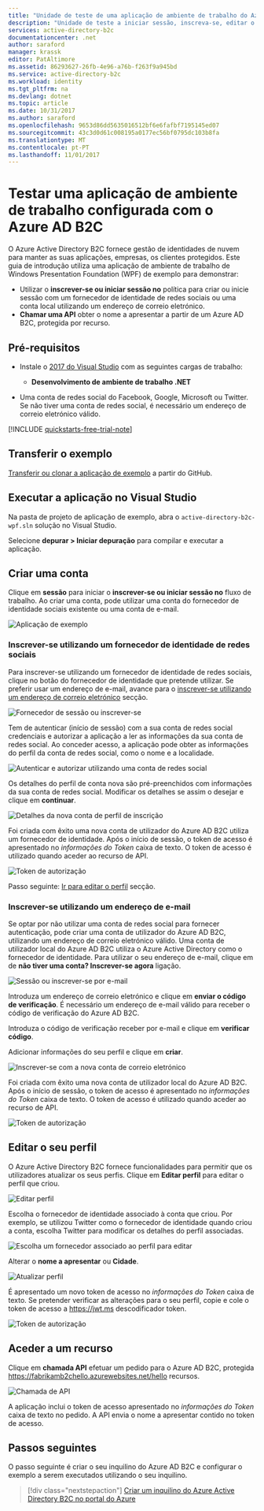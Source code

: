 ```yaml
---
title: "Unidade de teste de uma aplicação de ambiente de trabalho do Azure AD B2C | Microsoft Docs"
description: "Unidade de teste a iniciar sessão, inscreva-se, editar o perfil e repor percursos de utilizador de palavra-passe utilizando o ambiente de teste do Azure AD B2C"
services: active-directory-b2c
documentationcenter: .net
author: saraford
manager: krassk
editor: PatAltimore
ms.assetid: 86293627-26fb-4e96-a76b-f263f9a945bd
ms.service: active-directory-b2c
ms.workload: identity
ms.tgt_pltfrm: na
ms.devlang: dotnet
ms.topic: article
ms.date: 10/31/2017
ms.author: saraford
ms.openlocfilehash: 9653d86dd5635016512bf6e6fafbf7195145ed07
ms.sourcegitcommit: 43c3d0d61c008195a0177ec56bf0795dc103b8fa
ms.translationtype: MT
ms.contentlocale: pt-PT
ms.lasthandoff: 11/01/2017
---
```

# <a name="test-drive-a-desktop-application-configured-with-azure-ad-b2c"></a>Testar uma aplicação de ambiente de trabalho configurada com o Azure AD B2C

O Azure Active Directory B2C fornece gestão de identidades de nuvem para manter as suas aplicações, empresas, os clientes protegidos.  Este guia de introdução utiliza uma aplicação de ambiente de trabalho de Windows Presentation Foundation (WPF) de exemplo para demonstrar:

* Utilizar o **inscrever-se ou iniciar sessão no** política para criar ou inicie sessão com um fornecedor de identidade de redes sociais ou uma conta local utilizando um endereço de correio eletrónico. 
* **Chamar uma API** obter o nome a apresentar a partir de um Azure AD B2C, protegida por recurso.

## <a name="prerequisites"></a>Pré-requisitos

* Instale o [2017 do Visual Studio](https://www.visualstudio.com/downloads/) com as seguintes cargas de trabalho:
    - **Desenvolvimento de ambiente de trabalho .NET**

* Uma conta de redes social do Facebook, Google, Microsoft ou Twitter. Se não tiver uma conta de redes social, é necessário um endereço de correio eletrónico válido.

[!INCLUDE [quickstarts-free-trial-note](../../includes/quickstarts-free-trial-note.md)]

## <a name="download-the-sample"></a>Transferir o exemplo

[Transferir ou clonar a aplicação de exemplo](https://github.com/Azure-Samples/active-directory-b2c-dotnet-desktop) a partir do GitHub.

## <a name="run-the-app-in-visual-studio"></a>Executar a aplicação no Visual Studio

Na pasta de projeto de aplicação de exemplo, abra o `active-directory-b2c-wpf.sln` solução no Visual Studio. 

Selecione **depurar > Iniciar depuração** para compilar e executar a aplicação. 

## <a name="create-an-account"></a>Criar uma conta

Clique em **sessão** para iniciar o **inscrever-se ou iniciar sessão no** fluxo de trabalho. Ao criar uma conta, pode utilizar uma conta do fornecedor de identidade sociais existente ou uma conta de e-mail.

![Aplicação de exemplo](media/active-directory-b2c-quickstarts-desktop-app/wpf-sample-application.png)

### <a name="sign-up-using-a-social-identity-provider"></a>Inscrever-se utilizando um fornecedor de identidade de redes sociais

Para inscrever-se utilizando um fornecedor de identidade de redes sociais, clique no botão do fornecedor de identidade que pretende utilizar. Se preferir usar um endereço de e-mail, avance para o [inscrever-se utilizando um endereço de correio eletrónico](#sign-up-using-an-email-address) secção.

![Fornecedor de sessão ou inscrever-se](media/active-directory-b2c-quickstarts-desktop-app/sign-in-or-sign-up-wpf.png)

Tem de autenticar (início de sessão) com a sua conta de redes social credenciais e autorizar a aplicação a ler as informações da sua conta de redes social. Ao conceder acesso, a aplicação pode obter as informações do perfil da conta de redes social, como o nome e a localidade. 

![Autenticar e autorizar utilizando uma conta de redes social](media/active-directory-b2c-quickstarts-desktop-app/twitter-authenticate-authorize-wpf.png)

Os detalhes do perfil de conta nova são pré-preenchidos com informações da sua conta de redes social. Modificar os detalhes se assim o desejar e clique em **continuar**.

![Detalhes da nova conta de perfil de inscrição](media/active-directory-b2c-quickstarts-desktop-app/new-account-sign-up-profile-details-wpf.png)

Foi criada com êxito uma nova conta de utilizador do Azure AD B2C utiliza um fornecedor de identidade. Após o início de sessão, o token de acesso é apresentado no *informações do Token* caixa de texto. O token de acesso é utilizado quando aceder ao recurso de API.

![Token de autorização](media/active-directory-b2c-quickstarts-desktop-app/twitter-auth-token.png)

Passo seguinte: [Ir para editar o perfil](#edit-your-profile) secção.

### <a name="sign-up-using-an-email-address"></a>Inscrever-se utilizando um endereço de e-mail

Se optar por não utilizar uma conta de redes social para fornecer autenticação, pode criar uma conta de utilizador do Azure AD B2C, utilizando um endereço de correio eletrónico válido. Uma conta de utilizador local do Azure AD B2C utiliza o Azure Active Directory como o fornecedor de identidade. Para utilizar o seu endereço de e-mail, clique em de **não tiver uma conta? Inscrever-se agora** ligação.

![Sessão ou inscrever-se por e-mail](media/active-directory-b2c-quickstarts-desktop-app/sign-in-or-sign-up-email-wpf.png)

Introduza um endereço de correio eletrónico e clique em **enviar o código de verificação**. É necessário um endereço de e-mail válido para receber o código de verificação do Azure AD B2C.

Introduza o código de verificação receber por e-mail e clique em **verificar código**.

Adicionar informações do seu perfil e clique em **criar**.

![Inscrever-se com a nova conta de correio eletrónico](media/active-directory-b2c-quickstarts-desktop-app/sign-up-new-account-profile-email-wpf.png)

Foi criada com êxito uma nova conta de utilizador local do Azure AD B2C. Após o início de sessão, o token de acesso é apresentado no *informações do Token* caixa de texto. O token de acesso é utilizado quando aceder ao recurso de API.

![Token de autorização](media/active-directory-b2c-quickstarts-desktop-app/twitter-auth-token.png)

## <a name="edit-your-profile"></a>Editar o seu perfil

O Azure Active Directory B2C fornece funcionalidades para permitir que os utilizadores atualizar os seus perfis. Clique em **Editar perfil** para editar o perfil que criou.

![Editar perfil](media/active-directory-b2c-quickstarts-desktop-app/edit-profile-wpf.png)

Escolha o fornecedor de identidade associado à conta que criou. Por exemplo, se utilizou Twitter como o fornecedor de identidade quando criou a conta, escolha Twitter para modificar os detalhes do perfil associadas.

![Escolha um fornecedor associado ao perfil para editar](media/active-directory-b2c-quickstarts-desktop-app/edit-account-choose-provider-wpf.png)

Alterar o **nome a apresentar** ou **Cidade**. 

![Atualizar perfil](media/active-directory-b2c-quickstarts-desktop-app/update-profile-wpf.png)

É apresentado um novo token de acesso no *informações do Token* caixa de texto. Se pretender verificar as alterações para o seu perfil, copie e cole o token de acesso a https://jwt.ms descodificador token.

![Token de autorização](media/active-directory-b2c-quickstarts-desktop-app/twitter-auth-token.png)

## <a name="access-a-resource"></a>Aceder a um recurso

Clique em **chamada API** efetuar um pedido para o Azure AD B2C, protegida https://fabrikamb2chello.azurewebsites.net/hello recursos. 

![Chamada de API](media/active-directory-b2c-quickstarts-desktop-app/call-api-wpf.png)

A aplicação inclui o token de acesso apresentado no *informações do Token* caixa de texto no pedido. A API envia o nome a apresentar contido no token de acesso.

## <a name="next-steps"></a>Passos seguintes

O passo seguinte é criar o seu inquilino do Azure AD B2C e configurar o exemplo a serem executados utilizando o seu inquilino. 

> [!div class="nextstepaction"]
> [Criar um inquilino do Azure Active Directory B2C no portal do Azure](active-directory-b2c-get-started.md)
